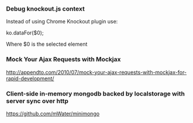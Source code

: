 ### Debug knockout.js context
Instead of using Chrome Knockout plugin use:

ko.dataFor($0);

Where $0 is the selected element


### Mock Your Ajax Requests with Mockjax
http://appendto.com/2010/07/mock-your-ajax-requests-with-mockjax-for-rapid-development/


### Client-side in-memory mongodb backed by localstorage with server sync over http
https://github.com/mWater/minimongo




